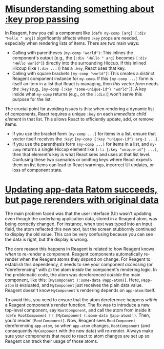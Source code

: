 # [Misunderstanding something about :key prop passing](https://github.com/reagent-project/reagent/issues/34)

In Reagent, how you call a component like `(defn my-comp [arg] [:div "Hello " arg])` significantly affects where `:key` props are needed, especially when rendering lists of items. There are two main ways:
*   Calling with parentheses `(my-comp "world")`: This inlines the component's output (e.g., the `[:div "Hello " arg]` becomes `[:div "Hello world"]`) directly into the surrounding Hiccup. If this inlined Hiccup (like `[:div ...]`) has a `:key`, React uses that key.
*   Calling with square brackets `[my-comp "world"]`: This creates a distinct Reagent component instance for `my-comp`. If this `[my-comp ...]` form is itself an item in a list that React is managing, then *this vector form* needs the `:key` (e.g., `[my-comp {:key "some-unique-id"} "world"]`). A key inside what `my-comp` returns (e.g., on the `[:div]`) won't serve this purpose for the list.

The crucial point for avoiding issues is this: when rendering a dynamic list of components, React requires a unique `:key` on each *immediate child element* in that list. This allows React to efficiently update, add, or remove items.
*   If you use the bracket form `[my-comp ...]` for items in a list, ensure that vector itself receives the `:key`: `[my-comp {:key "unique-id"} arg-1 ...]`.
*   If you use the parenthesis form `(my-comp ...)` for items in a list, and `my-comp` returns a single Hiccup element like `[:li {:key "unique-id"} ...]`, then that element's key is what React sees and uses at that list level.
Confusing these two scenarios or omitting keys where React expects them on list items can lead to React warnings, incorrect UI updates, or loss of component state.

# [Updating app-data Ratom succeeds, but page rerenders with original data](https://github.com/reagent-project/reagent/issues/35)

The main problem faced was that the user interface (UI) wasn't updating even though the underlying application data, stored in a Reagent atom, was being correctly changed. For instance, when text was typed into an input field, the atom reflected this new text, but the screen stubbornly continued to display the old value. This can be very confusing because you can see the data is right, but the display is wrong.

The core reason this happens in Reagent is related to how Reagent knows *when* to re-render a component. Reagent components automatically re-render when the Reagent atoms they *depend on* change. For Reagent to establish this dependency, it needs to see your component *accessing* (or "dereferencing" with `@`) the atom *inside* the component's rendering logic. In the problematic code, the atom was dereferenced *outside* the main component, like this: `[MyComponent (:some-data @app-atom)]`. Here, `@app-atom` is evaluated, and `MyComponent` just receives the plain data value. Reagent doesn't know `MyComponent`'s rendering depends on `app-atom` itself.

To avoid this, you need to ensure that the atom dereference happens *within* a Reagent component's render function. The fix was to introduce a new top-level component, say `RootComponent`, and call the atom from inside it: `(defn RootComponent [] [MyComponent (:some-data @app-atom)])`. Then, you'd render `[RootComponent]`. Now, Reagent sees `RootComponent` dereferencing `app-atom`, so when `app-atom` changes, `RootComponent` (and consequently `MyComponent` with the new data) will re-render. Always make sure your components that need to react to atom changes are set up so Reagent can track their usage of those atoms.
